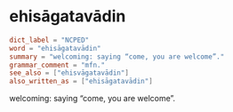 # ehisāgatavādin

``` toml
dict_label = "NCPED"
word = "ehisāgatavādin"
summary = "welcoming: saying “come, you are welcome”."
grammar_comment = "mfn."
see_also = ["ehisvāgatavādin"]
also_written_as = ["ehisāgatavādin"]
```

welcoming: saying “come, you are welcome”.

